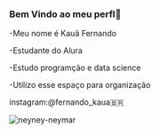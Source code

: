 ### Bem Vindo ao meu perfl🦇

-Meu nome é Kauã Fernando

-Estudante do Alura

-Estudo programção e data science

-Utilizo esse espaço para organização

instagram:@fernando_kaua🇧🇷 


![neyney-neymar](https://github.com/KauaX77/KauaX77/assets/135272571/54df1905-d945-44be-a0c9-6694f5df68b8)


